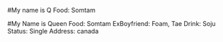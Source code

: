 #My name is Q
Food: Somtam

#My Name is Queen
Food: Somtam
ExBoyfriend: Foam, Tae
Drink: Soju
Status: Single
Address: canada

